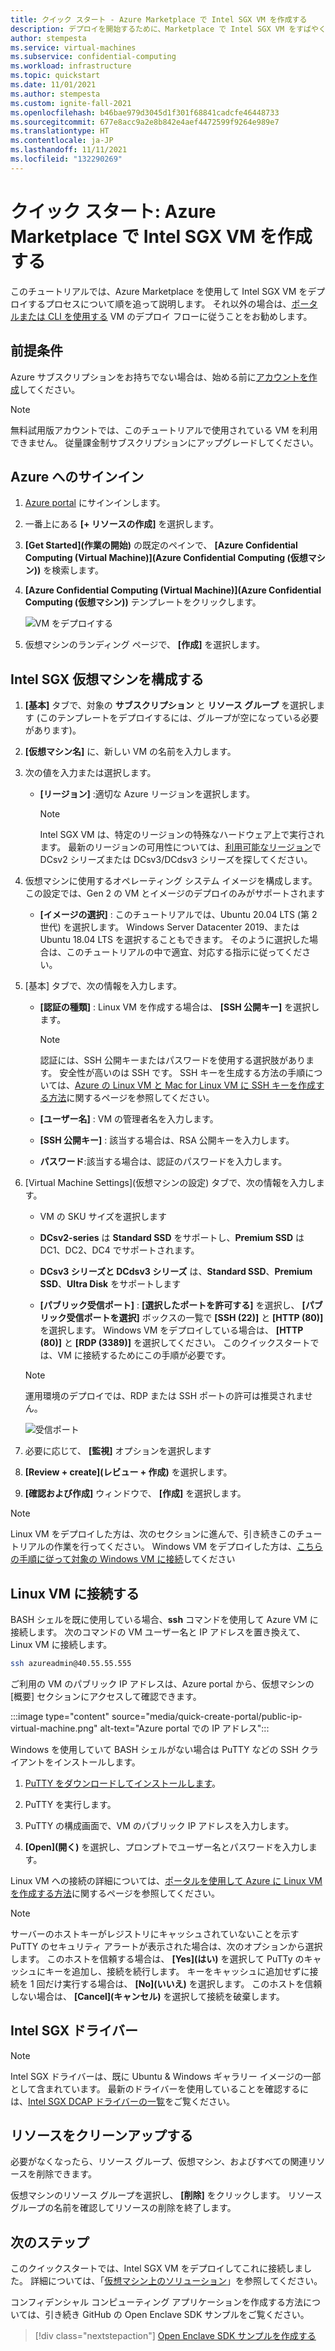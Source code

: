 ```yaml
---
title: クイック スタート - Azure Marketplace で Intel SGX VM を作成する
description: デプロイを開始するために、Marketplace で Intel SGX VM をすばやく作成する方法を学習します。
author: stempesta
ms.service: virtual-machines
ms.subservice: confidential-computing
ms.workload: infrastructure
ms.topic: quickstart
ms.date: 11/01/2021
ms.author: stempesta
ms.custom: ignite-fall-2021
ms.openlocfilehash: b46bae979d3045d1f301f68841cadcfe46448733
ms.sourcegitcommit: 677e8acc9a2e8b842e4aef4472599f9264e989e7
ms.translationtype: HT
ms.contentlocale: ja-JP
ms.lasthandoff: 11/11/2021
ms.locfileid: "132290269"
---
```

# <a name="quickstart-create-intel-sgx-vm-in-the-azure-marketplace"></a>クイック スタート: Azure Marketplace で Intel SGX VM を作成する

このチュートリアルでは、Azure Marketplace を使用して Intel SGX VM をデプロイするプロセスについて順を追って説明します。 それ以外の場合は、[ポータルまたは CLI を使用する](quick-create-portal.md) VM のデプロイ フローに従うことをお勧めします。

## <a name="prerequisites"></a>前提条件

Azure サブスクリプションをお持ちでない場合は、始める前に[アカウントを作成](https://azure.microsoft.com/pricing/purchase-options/pay-as-you-go/)してください。

> [!NOTE]
> 無料試用版アカウントでは、このチュートリアルで使用されている VM を利用できません。 従量課金制サブスクリプションにアップグレードしてください。


## <a name="sign-in-to-azure"></a>Azure へのサインイン

1. [Azure portal](https://portal.azure.com/) にサインインします。

1. 一番上にある **[+ リソースの作成]** を選択します。

1. **[Get Started]\(作業の開始\)** の既定のペインで、 **[Azure Confidential Computing (Virtual Machine)]\(Azure Confidential Computing (仮想マシン)\)** を検索します。

1. **[Azure Confidential Computing (Virtual Machine)]\(Azure Confidential Computing (仮想マシン)\)** テンプレートをクリックします。

    ![VM をデプロイする](media/quick-create-marketplace/portal-search-marketplace.png)

1. 仮想マシンのランディング ページで、 **[作成]** を選択します。


## <a name="configure-an-intel-sgx-virtual-machine"></a>Intel SGX 仮想マシンを構成する

1. **[基本]** タブで、対象の **サブスクリプション** と **リソース グループ** を選択します (このテンプレートをデプロイするには、グループが空になっている必要があります)。

1. **[仮想マシン名]** に、新しい VM の名前を入力します。

1. 次の値を入力または選択します。

   * **[リージョン]** :適切な Azure リージョンを選択します。

        > [!NOTE]
        > Intel SGX VM は、特定のリージョンの特殊なハードウェア上で実行されます。 最新のリージョンの可用性については、[利用可能なリージョン](https://azure.microsoft.com/global-infrastructure/services/?products=virtual-machines)で DCsv2 シリーズまたは DCsv3/DCdsv3 シリーズを探してください。

1. 仮想マシンに使用するオペレーティング システム イメージを構成します。 この設定では、Gen 2 の VM とイメージのデプロイのみがサポートされます

    * **[イメージの選択]** : このチュートリアルでは、Ubuntu 20.04 LTS (第 2 世代) を選択します。 Windows Server Datacenter 2019、または Ubuntu 18.04 LTS を選択することもできます。 そのように選択した場合は、このチュートリアルの中で適宜、対応する指示に従ってください。
   
1. [基本] タブで、次の情報を入力します。

   * **[認証の種類]** : Linux VM を作成する場合は、 **[SSH 公開キー]** を選択します。 

        > [!NOTE]
        > 認証には、SSH 公開キーまたはパスワードを使用する選択肢があります。 安全性が高いのは SSH です。 SSH キーを生成する方法の手順については、[Azure の Linux VM と Mac for Linux VM に SSH キーを作成する方法](../virtual-machines/linux/mac-create-ssh-keys.md)に関するページを参照してください。

    * **[ユーザー名]** : VM の管理者名を入力します。

    * **[SSH 公開キー]** : 該当する場合は、RSA 公開キーを入力します。
    
    * **パスワード**:該当する場合は、認証のパスワードを入力します。
    
1. [Virtual Machine Settings]\(仮想マシンの設定\) タブで、次の情報を入力します。

   * VM の SKU サイズを選択します
   * **DCsv2-series** は **Standard SSD** をサポートし、**Premium SSD** は DC1、DC2、DC4 でサポートされます。 
   * **DCsv3 シリーズと DCdsv3 シリーズ** は、**Standard SSD**、**Premium SSD**、**Ultra Disk** をサポートします
   
   * **[パブリック受信ポート]** : **[選択したポートを許可する]** を選択し、 **[パブリック受信ポートを選択]** ボックスの一覧で **[SSH (22)]** と **[HTTP (80)]** を選択します。 Windows VM をデプロイしている場合は、 **[HTTP (80)]** と **[RDP (3389)]** を選択してください。 このクイックスタートでは、VM に接続するためにこの手順が必要です。
   
    >[!Note]
    > 運用環境のデプロイでは、RDP または SSH ポートの許可は推奨されません。  

     ![受信ポート](media/quick-create-portal/inbound-port-virtual-machine.png)


1. 必要に応じて、 **[監視]** オプションを選択します

1. **[Review + create]\(レビュー + 作成\)** を選択します。

1. **[確認および作成]** ウィンドウで、 **[作成]** を選択します。

> [!NOTE]
> Linux VM をデプロイした方は、次のセクションに進んで、引き続きこのチュートリアルの作業を行ってください。 Windows VM をデプロイした方は、[こちらの手順に従って対象の Windows VM に接続](../virtual-machines/windows/connect-logon.md)してください


## <a name="connect-to-the-linux-vm"></a>Linux VM に接続する

BASH シェルを既に使用している場合、**ssh** コマンドを使用して Azure VM に接続します。 次のコマンドの VM ユーザー名と IP アドレスを置き換えて、Linux VM に接続します。

```bash
ssh azureadmin@40.55.55.555
```

ご利用の VM のパブリック IP アドレスは、Azure portal から、仮想マシンの [概要] セクションにアクセスして確認できます。

:::image type="content" source="media/quick-create-portal/public-ip-virtual-machine.png" alt-text="Azure portal での IP アドレス":::

Windows を使用していて BASH シェルがない場合は PuTTY などの SSH クライアントをインストールします。

1. [PuTTY をダウンロードしてインストールします](https://www.chiark.greenend.org.uk/~sgtatham/putty/download.html)。

1. PuTTY を実行します。

1. PuTTY の構成画面で、VM のパブリック IP アドレスを入力します。

1. **[Open]\(開く\)** を選択し、プロンプトでユーザー名とパスワードを入力します。

Linux VM への接続の詳細については、[ポータルを使用して Azure に Linux VM を作成する方法](../virtual-machines/linux/quick-create-portal.md)に関するページを参照してください。

> [!NOTE]
> サーバーのホストキーがレジストリにキャッシュされていないことを示す PuTTY のセキュリティ アラートが表示された場合は、次のオプションから選択します。 このホストを信頼する場合は、 **[Yes]\(はい\)** を選択して PuTTy のキャッシュにキーを追加し、接続を続行します。 キーをキャッシュに追加せずに接続を 1 回だけ実行する場合は、 **[No]\(いいえ\)** を選択します。 このホストを信頼しない場合は、 **[Cancel]\(キャンセル\)** を選択して接続を破棄します。

## <a name="intel-sgx-drivers"></a>Intel SGX ドライバー

> [!NOTE]
> Intel SGX ドライバーは、既に Ubuntu & Windows ギャラリー イメージの一部として含まれています。 最新のドライバーを使用していることを確認するには、[Intel SGX DCAP ドライバーの一覧](https://01.org/intel-software-guard-extensions/downloads)をご覧ください。

## <a name="clean-up-resources"></a>リソースをクリーンアップする

必要がなくなったら、リソース グループ、仮想マシン、およびすべての関連リソースを削除できます。 

仮想マシンのリソース グループを選択し、 **[削除]** をクリックします。 リソース グループの名前を確認してリソースの削除を終了します。

## <a name="next-steps"></a>次のステップ

このクイックスタートでは、Intel SGX VM をデプロイしてこれに接続しました。 詳細については、「[仮想マシン上のソリューション](virtual-machine-solutions-sgx.md)」を参照してください。 

コンフィデンシャル コンピューティング アプリケーションを作成する方法については、引き続き GitHub の Open Enclave SDK サンプルをご覧ください。 

> [!div class="nextstepaction"]
> [Open Enclave SDK サンプルを作成する](https://github.com/openenclave/openenclave/blob/master/samples/README.md)
